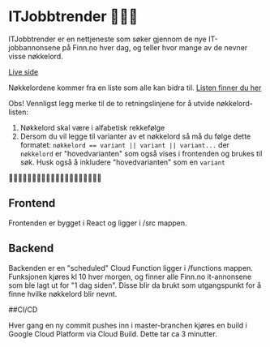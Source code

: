 # ITJobbtrender 💪💪💪

ITJobbtrender er en nettjeneste som søker gjennom de nye IT-jobbannonsene på Finn.no hver dag, og teller hvor mange av de nevner visse nøkkelord.

[Live side](https://itjobbtrender.web.app/)

Nøkkelordene kommer fra en liste som alle kan bidra til.
[Listen finner du her](https://github.com/anderspk/itjobbtrender/blob/master/functions/keywordsList.txt)

Obs! Vennligst legg merke til de to retningslinjene for å utvide nøkkelord-listen:

1. Nøkkelord skal være i alfabetisk rekkefølge
2. Dersom du vil legge til varianter av et nøkkelord så må du følge dette formatet:
```nøkkelord == variant || variant || variant...``` der `nøkkelord` er "hovedvarianten" som også vises i frontenden og brukes til søk.
Husk også å inkludere "hovedvarianten" som en `variant`

👨‍💻👩‍💻👨‍💻👩‍💻👨‍💻👩‍💻👨‍💻👩‍💻👨‍💻👩‍💻

## Frontend

Frontenden er bygget i React og ligger i /src mappen.

## Backend

Backenden er en "scheduled" Cloud Function ligger i /functions mappen.
Funksjonen kjøres kl 10 hver morgen, og finner alle Finn.no it-annonsene som ble lagt ut for "1 dag siden". Disse blir da brukt som utgangspunkt for å finne hvilke nøkkelord blir nevnt.

##CI/CD

Hver gang en ny commit pushes inn i master-branchen kjøres en build i Google Cloud Platform via Cloud Build. Dette tar ca 3 minutter.
